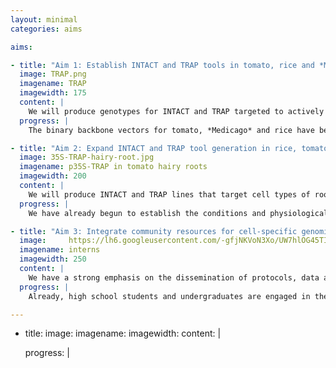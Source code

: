 ```yaml
---
layout: minimal
categories: aims

aims:

- title: "Aim 1: Establish INTACT and TRAP tools in tomato, rice and *Medicago* for comparison of the epigenome, transcriptome, and translatome for root and shoot meristem tissues."
  image: TRAP.png
  imagename: TRAP
  imagewidth: 175
  content: |
    We will produce genotypes for INTACT and TRAP targeted to actively dividing cells and the functional shoot and root apical meristems. With these we will compare the growth apices of different species using multiple genome scale readouts including the nuclear epigenome (H3K27me3 and H3K4me3), transcriptome, and translatome.
  progress: |
    The binary backbone vectors for tomato, *Medicago* and rice have been generated. Through transient assays we have determined that species-specific components need to be incorporated including codon-optimized biotin ligase, nuclear envelope tags and constitutive promoters. Constructs are being introduced into their respective species at the UC Davis and UC Riverside Transformation Facilities.

- title: "Aim 2: Expand INTACT and TRAP tool generation in rice, tomato and *Medicago* to explore responses to drought and waterlogging in the whole root versus the cortex and other cell types."
  image: 35S-TRAP-hairy-root.jpg
  imagename: p35S-TRAP in tomato hairy roots
  imagewidth: 200
  content: |
    We will produce INTACT and TRAP lines that target cell types of roots. Our minimal target will be the root cortex. However, by use of root transformation with *Agrobacterium rhizogenes*, we are already identifying promoters that are specific to other cell types of root systems. With the reagents established, we will investigate the molecular responses of the whole root and cortex of these species to two key abiotic stresses, drought and waterlogging.
  progress: |
    We have already begun to establish the conditions and physiological assays for these stress treatments that should enable suitable cross-species comparisons.

- title: "Aim 3: Integrate community resources for cell-specific genomics and science education."
  image:     https://lh6.googleusercontent.com/-gfjNKVoN3Xo/UW7hlOG45TI/AAAAAAAAIlE/Ye9vZfeFBOA/w816-h612-no/WP_20130114.jpg
  imagename: interns
  imagewidth: 250
  content: |
    We have a strong emphasis on the dissemination of protocols, data analysis pipelines, genomic data, and the genetic resources developed in our project. Virtual instances of these pipelines have already been established for INTACT (RNAseq and H3K27me3/H3K4me3 modifications) and are being developed for TRAPseq. We also incorporate education and training targeted to *underrepresented* and *underprivileged* students in STEM and plant genomics-enabled research.
  progress: |
    Already, high school students and undergraduates are engaged in the project and three students have accomplished a wet lab internship generating constructs for this project, have toured the UC Davis Plant Conservatory, and have received lectures on world food needs and solutions using GM and natural genetic variation.

---
```


- title: 
  image: 
  imagename: 
  imagewidth: 
  content: |
    
  progress: |
    
